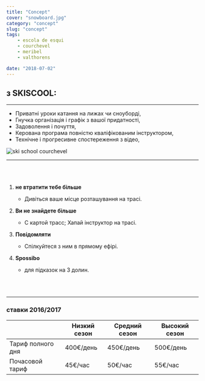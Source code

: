 ```yaml
---
title: "Concept"
cover: "snowboard.jpg"
category: "concept"
slug: "concept"
tags:
    - escola de esqui
    - courchevel
    - meribel
    - valthorens

date: "2018-07-02"
---
```


## з SKISCOOL:

---

* Приватні уроки катання на лижах чи сноуборді,
* Гнучка організація і графік з вашої придатності,
* Задоволення і почуття,
* Керована програма повністю кваліфікованим інструктором,
* Технічне і прогресивне спостереження з відео,

![ski school courchevel](https://skiscool.com/dist/offpiste.jpg)

---
<br/>
<br/>


1. **не втратити тебе більше**
    * Дивіться ваше місце розташування на трасі.
    
2. **Ви не знайдете більше**
    * С картой трасс; Хапай інструктор на трасі.
    
3. **Повідомляти**
    * Спілкуйтеся з ним в прямому ефірі.
    
4. **Spossibo**
    * для підказок на 3 долин.

<br/>
<br/>

---

### ставки 2016/2017

|                       	| Низкий сезон   	| Средний сезон 	|   Высокий сезон	|
|-----------------------	|------------------ |----------------	|-----------------	|
| Тариф полного дня     	|   400€/день   	|    450€/день   	|       500€/день 	|
| Почасовой тариф          	|     45€/час     	|      50€/час     	|        55€/час    |



